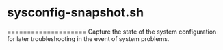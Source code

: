 # sysconfig-snapshot.sh
====================
Capture the state of the system configuration for later troubleshooting in the event of system problems.


